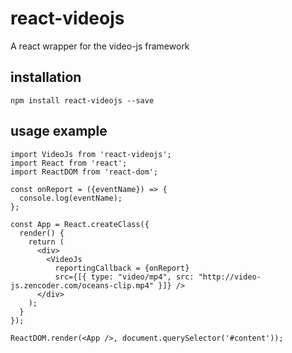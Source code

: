 # react-videojs
A react wrapper for the video-js framework

## installation
`npm install react-videojs --save`

## usage example

```
import VideoJs from 'react-videojs';
import React from 'react';
import ReactDOM from 'react-dom';

const onReport = ({eventName}) => {
  console.log(eventName);
};

const App = React.createClass({
  render() {
    return (
      <div>
        <VideoJs
          reportingCallback = {onReport}
          src={[{ type: "video/mp4", src: "http://video-js.zencoder.com/oceans-clip.mp4" }]} />
      </div>
    );
  }
});

ReactDOM.render(<App />, document.querySelector('#content'));
```
